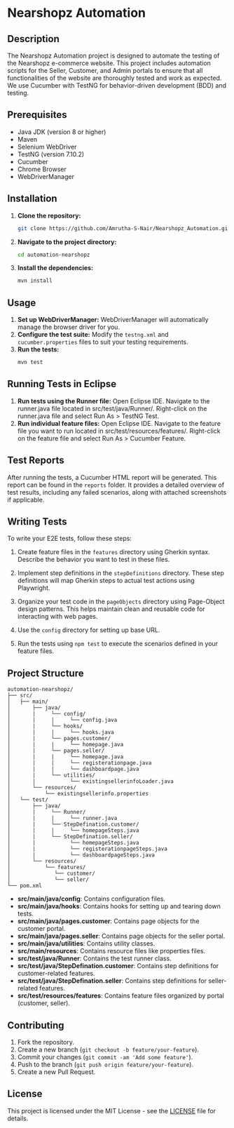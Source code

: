 # Nearshopz Automation

## Description
The Nearshopz Automation project is designed to automate the testing of the Nearshopz e-commerce website. This project includes automation scripts for the Seller, Customer, and Admin portals to ensure that all functionalities of the website are thoroughly tested and work as expected. We use Cucumber with TestNG for behavior-driven development (BDD) and testing.

## Prerequisites
- Java JDK (version 8 or higher)
- Maven
- Selenium WebDriver
- TestNG (version 7.10.2)
- Cucumber
- Chrome Browser
- WebDriverManager

## Installation
1. **Clone the repository:**
   ```sh
   git clone https://github.com/Amrutha-S-Nair/Nearshopz_Automation.git
   ```
2. **Navigate to the project directory:**
   ```sh
   cd automation-nearshopz
   ```
3. **Install the dependencies:**
   ```sh
   mvn install
   ```

## Usage
1. **Set up WebDriverManager:**
   WebDriverManager will automatically manage the browser driver for you.
2. **Configure the test suite:**
   Modify the `testng.xml` and `cucumber.properties` files to suit your testing requirements.
3. **Run the tests:**
   ```sh
   mvn test
   ```

## Running Tests in Eclipse
1. **Run tests using the Runner file:**
    Open Eclipse IDE.
    Navigate to the runner.java file located in src/test/java/Runner/.
    Right-click on the runner.java file and select Run As > TestNG Test.
2. **Run individual feature files:**
    Open Eclipse IDE.
    Navigate to the feature file you want to run located in src/test/resources/features/.
    Right-click on the feature file and select Run As > Cucumber Feature.


## Test Reports

After running the tests, a Cucumber HTML report will be generated. This report can be found in the `reports` folder. It provides a detailed overview of test results, including any failed scenarios, along with attached screenshots if applicable.

## Writing Tests

To write your E2E tests, follow these steps:

1. Create feature files in the `features` directory using Gherkin syntax. Describe the behavior you want to test in these files.

2. Implement step definitions in the `stepDefinitions` directory. These step definitions will map Gherkin steps to actual test actions using Playwright.

3. Organize your test code in the `pageObjects` directory using Page-Object design patterns. This helps maintain clean and reusable code for interacting with web pages.

4. Use the `config` directory for setting up base URL.

5. Run the tests using `npm test` to execute the scenarios defined in your feature files.


## Project Structure
```
automation-nearshopz/
├── src/
│   ├── main/
│       ├── java/
│       |     └── config/
│       |     |     └── config.java
│       |     └── hooks/
│       |     |     └── hooks.java
│       |     └── pages.customer/
│       |     |     └── homepage.java
│       |     └── pages.seller/
│       |     |     └── homepage.java
│       |     |     └── registerationpage.java
│       |     |     └── dashboardpage.java
│       |     └── utilities/
│       |           └── existingsellerinfoLoader.java
│       └── resources/
│           └── existingsellerinfo.properties
│   └── test/
│       ├── java/
│       |     └── Runner/
│       |     |     └── runner.java
│       |     └── StepDefination.customer/
│       |     |     └── homepageSteps.java
│       |     └── StepDefination.seller/
│       |           └── homepageSteps.java
│       |           └── registerationpageSteps.java
│       |           └── dashboardpageSteps.java
│       └── resources/
│           └── features/
│              └── customer/
│              └── seller/
└── pom.xml
```

- **src/main/java/config**: Contains configuration files.
- **src/main/java/hooks**: Contains hooks for setting up and tearing down tests.
- **src/main/java/pages.customer**: Contains page objects for the customer portal.
- **src/main/java/pages.seller**: Contains page objects for the seller portal.
- **src/main/java/utilities**: Contains utility classes.
- **src/main/resources**: Contains resource files like properties files.
- **src/test/java/Runner**: Contains the test runner class.
- **src/test/java/StepDefination.customer**: Contains step definitions for customer-related features.
- **src/test/java/StepDefination.seller**: Contains step definitions for seller-related features.
- **src/test/resources/features**: Contains feature files organized by portal (customer, seller).

## Contributing
1. Fork the repository.
2. Create a new branch (`git checkout -b feature/your-feature`).
3. Commit your changes (`git commit -am 'Add some feature'`).
4. Push to the branch (`git push origin feature/your-feature`).
5. Create a new Pull Request.

## License
This project is licensed under the MIT License - see the [LICENSE](LICENSE) file for details.
